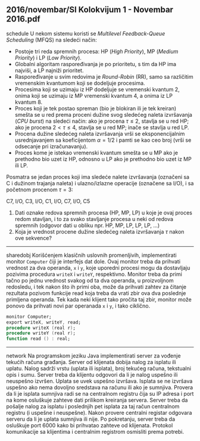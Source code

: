 2016/novembar/SI Kolokvijum 1 - Novembar 2016.pdf
--------------------------------------------------------------------------------
schedule
U nekom sistemu koristi se *Multilevel Feedback-Queue Scheduling* (MFQS) na sledeći način: 

- Postoje  tri  reda  spremnih  procesa:  HP  (*High Priority*),  MP  (*Medium Priority*)  i  LP (*Low Priority*). 
- Globalni  algoritam  raspoređivanja  je  po  prioritetu,  s  tim  da  HP  ima  najviši,  a  LP najniži prioritet. 
- Raspoređivanje   u   svim   redovima   je *Round-Robin*   (RR),   samo   sa   različitim vremenskim kvantumom koji se dodeljuje procesima. 
- Procesima  koji  se  uzimaju  iz  HP  dodeljuje  se  vremenski  kvantum  2,  onima  koji  se uzimaju iz MP vremenski kvantum 4, a onima iz LP kvantum 8. 
- Proces  koji  je  tek  postao  spreman  (bio  je  blokiran ili  je  tek  kreiran)  smešta  se  u  red prema  proceni  dužine  svog  sledećeg  naleta  izvršavanja  (*CPU burst*) na sledeći način: ako je procena $\tau \leq 2$, stavlja se u red HP; ako je procena  $2 < \tau \leq 4$, stavlja se u red MP; inače se stavlja u red LP.
- Procena  dužine  sledećeg  naleta  izvršavanja  vrši  se  eksponencijalnim  usrednjavanjem sa koeficijentom $\alpha = 1/2$ i pamti se kao ceo broj (vrši se odsecanje pri izračunavanju). 
- Proces kome je istekao vremenski kvantum smešta se u MP ako je prethodno bio uzet iz HP, odnosno u LP ako je prethodno bio uzet iz MP ili LP. 

Posmatra  se  jedan  proces  koji  ima  sledeće  nalete  izvršavanja  (označeni  sa  C  i  dužinom 
trajanja naleta) i ulazno/izlazne operacije (označene sa I/O), i sa početnom procenom $\tau = 3$:

C7, I/O, C3, I/O, C1, I/O, C7, I/O, C5 

1. Dati  oznake  redova  spremnih  procesa  (HP,  MP, LP)  u  koje  je  ovaj  proces  redom stavljan,  i  to  za  svako  stavljanje  procesa  u  neki  od  redova  spremnih  (odgovor  dati  u  obliku npr. HP, MP, LP, LP, LP, ...) 
2. Koja je vrednost procene dužine sledećeg naleta izvršavanja $\tau$ nakon ove sekvence? 

--------------------------------------------------------------------------------
sharedobj
Korišćenjem   klasičnih   uslovnih   promenljivih,   implementirati   monitor `Computer` čiji   je interfejs  dat  dole.  Ovaj  monitor  treba  da  prihvati vrednost  za  dva  operanda, `x`  i `y`,  koje uporedni  procesi  mogu  da  dostavljaju  pozivima  procedura `writeX`  i `writeY`,  respektivno. Monitor  treba  da  primi  tačno  po  jednu  vrednost  svakog  od  ta  dva  operanda,  u  proizvoljnom redosledu, i tek nakon što ih primi oba, može da prihvati zahtev za čitanje rezultata pozivom funkcije read  koja  treba  da  vrati  zbir  ova  dva  poslednje  primljena  operanda.  Tek  kada  neki klijent tako pročita taj zbir, monitor može ponovo da prihvati novi par operanada `x` i `y`, i tako ciklično.
```ada
monitor Computer; 
export writeX, writeY, read; 
procedure writeX (real r); 
procedure writeY (real r); 
function read () : real; 
```

--------------------------------------------------------------------------------
network
Na  programskom  jeziku  Java  implementirati  server  za  vođenje  tekućih  računa  građanja. Server  od  klijenata  dobija  nalog  za  isplatu  ili  uplatu.  Nalog  sadrži  vrstu  (uplata  ili  isplata), broj  tekućeg  računa,  tekstualni  opis  i  sumu.  Server  treba  da  klijentu  odgovori  da  li  je  nalog uspešno ili neuspešno izvršen. Uplata se uvek uspešno izvršava. Isplata se ne izvršava uspešno ako  nema dovoljno sredstava na računu ili ako je sumnjiva. Provera da li je isplata sumnjiva radi se na centralnom registru čija su IP adresa i port na kome osluškuje zahteve dati prilikom kreiranja servera. Server treba da pošalje nalog za isplatu i poslednjih pet isplata za taj račun centralnom registru (i uspešne i neuspešne). Nakon provere centralni registar odgovara serveru da  li  je  uplata  sumnjiva  ili  nije.  Po  pokretanju,  server  treba  da  osluškuje  port  6000  kako  bi prihvatao  zahteve  od  klijenata.  Protokol  komunikacije  sa  klijentima  i  centralnim  registrom osmisliti prema potrebi. 
